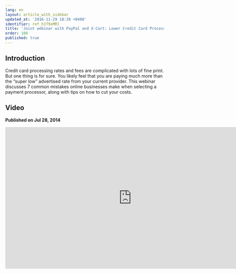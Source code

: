 ```yaml
---
lang: en
layout: article_with_sidebar
updated_at: '2016-11-29 18:38 +0400'
identifier: ref_h1T9xMRl
title: 'Joint webinar with PayPal and X-Cart: Lower Credit Card Processing Fees'
order: 100
published: true
---
```

## Introduction
Credit card processing rates and fees are complicated with lots of fine print. But one thing is for sure. You likely feel that you are paying much more than the “super low” advertised rate from your current provider. This webinar discusses 7 common mistakes online businesses make when selecting a payment processor, along with tips on how to cut your costs.

## Video
**Published on Jul 28, 2014**
<iframe class="youtube-player" type="text/html" style="width: 800px; height: 450px" src="https://www.youtube.com/embed/em79iY26qaM" frameborder="0"></iframe>
